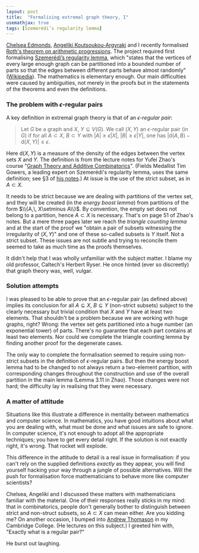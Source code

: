 ```yaml
---
layout: post
title:  "Formalising extremal graph theory, I"
usemathjax: true 
tags: [Szemerédi’s regularity lemma]
---
```


[Chelsea Edmonds](https://www.cst.cam.ac.uk/people/cle47), [Angeliki Koutsoukou-Argyraki](https://www.cst.cam.ac.uk/people/ak2110) and I recently formalised [Roth's theorem on arithmetic progressions](https://www.isa-afp.org/entries/Roth_Arithmetic_Progressions.html).
The project required first formalising [Szemerédi’s regularity lemma](https://www.isa-afp.org/entries/Szemeredi_Regularity.html), which "states that the vertices of every large enough graph can be partitioned into a bounded number of parts so that the edges between different parts behave almost randomly" ([Wikipedia](https://en.wikipedia.org/wiki/Szemerédi_regularity_lemma)).
The mathematics is elementary enough. Our main difficulties were caused by ambiguities, not merely in the proofs but in the statements of the theorems and even the definitions.

### The problem with $\epsilon$-regular pairs

A key definition in extremal graph theory is that of an
*$\epsilon$-regular pair*:

> Let $G$ be a graph and $X$, $Y \subseteq V(G)$. We call $(X, Y)$ an 
> $\epsilon$-regular pair (in $G$) if for all $A \subset X$, $B \subset Y$ with $|A| \geq \epsilon|X|$, $|B| \geq\epsilon|Y|$, one has
> $|\mathrm{d}(A,B) − \mathrm{d}(X,Y) | \leq \epsilon$.

Here $\mathrm{d}(X,Y)$ is a measure of the density of the edges between the vertex sets $X$ and $Y$. The definition is from the lecture notes
for Yufei Zhao's course "[Graph Theory and Additive Combinatorics](https://yufeizhao.com/gtac/)".
(Fields Medallist Tim Gowers, a leading expert on Szemerédi's regularity lemma, uses the same definition; see §3 of [his notes](https://www.dpmms.cam.ac.uk/~par31/notes/tic.pdf).)
At issue is the use of the strict subset, as in $A \subset X$.

It needs to be strict because we are dealing with partitions of the vertex set, and they will be created (in the *energy boost lemma*) from partitions of the form $\\{A,\, X\setminus A\\}$. By convention, the empty set does not belong to a partition, hence  $A \subset X$ is necessary. That's on page 51 of Zhao's notes. But a mere three pages later we reach the *triangle counting lemma* and at the start of the proof we "obtain a pair of subsets witnessing the irregularity of $(X,Y)$" and one of these so-called subsets is $Y$ itself. Not a strict subset. These issues are not subtle and trying to reconcile them seemed to take as much time as the proofs themselves. 

It didn't help that I was wholly unfamiliar with the subject matter.
I blame my old professor, Caltech's Herbert Ryser. 
He once hinted (ever so discreetly) that graph theory was, well, vulgar.

### Solution attempts

I was pleased to be able to prove that an $\epsilon$-regular pair (as defined above) implies its conclusion for all $A \subseteq X$, $B \subseteq Y$ (non-strict subsets) subject to the clearly necessary but trivial condition that $X$ and $Y$ have at least two elements.
That shouldn't be a problem because we are working with huge graphs, right? Wrong: the vertex set gets partitioned into a huge number (an exponential tower) of parts.
There's no guarantee that each part contains at least two elements. Nor could we complete the triangle counting lemma by finding another proof for the degenerate cases.

The only way to complete the formalisation seemed to require using non-strict subsets in the definition of $\epsilon$-regular pairs. But then the energy boost lemma had to be changed to not always return a two-element partition, with corresponding changes throughout the construction and use of the overall partition in the main lemma (Lemma 3.11 in Zhao). Those changes were not hard; the difficulty lay in realising that they were necessary.

### A matter of attitude

Situations like this illustrate a difference in mentality between mathematics and computer science. In mathematics, you have good intuitions about what you are dealing with, what must be done and what issues are safe to ignore. In computer science, it's not enough to adopt all the appropriate techniques; you have to get every detail right. If the solution is not exactly right, it's wrong. That rocket will explode. 

This difference in the attitude to detail is a real issue in formalisation: if you can't rely on the supplied definitions *exactly* as they appear, you will find yourself hacking your way through a jungle of possible alternatives.
Will the push for formalisation force mathematicians to behave more like computer scientists?

Chelsea, Angeliki and I discussed these matters with mathematicians familiar with the material. One of their responses really sticks in my mind: that in combinatorics, people don't generally bother to distinguish between strict and non-struct subsets, so $A \subset X$ can mean either. Are you kidding me? 
On another occasion, I bumped into [Andrew Thomason](https://www.maths.cam.ac.uk/person/agt2) in my Cambridge College. 
(He lectures on this subject.) I greeted him with, "Exactly what is a regular pair?" 

He burst out laughing.
